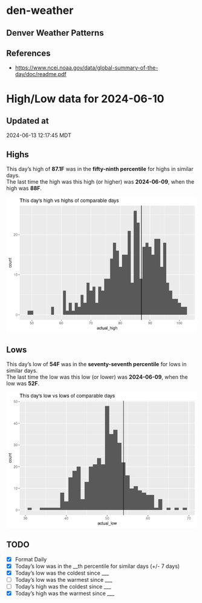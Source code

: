 # den-weather


## Denver Weather Patterns

## References

- <https://www.ncei.noaa.gov/data/global-summary-of-the-day/doc/readme.pdf>

# High/Low data for 2024-06-10

## Updated at

2024-06-13 12:17:45 MDT

## Highs

This day’s high of **87.1F** was in the **fifty-ninth percentile** for
highs in similar days.  
The last time the high was this high (or higher) was **2024-06-09**,
when the high was **88F**.

![](readme_files/figure-commonmark/unnamed-chunk-4-1.png)

## Lows

This day’s low of **54F** was in the **seventy-seventh percentile** for
lows in similar days.  
The last time the low was this low (or lower) was **2024-06-09**, when
the low was **52F**.

![](readme_files/figure-commonmark/unnamed-chunk-6-1.png)

## TODO

- [x] Format Daily
- [x] Today’s low was in the \_\_th percentile for similar days (+/- 7
  days)
- [x] Today’s low was the coldest since \_\_\_
- [ ] Today’s low was the warmest since \_\_\_
- [ ] Today’s high was the coldest since \_\_\_
- [x] Today’s high was the warmest since \_\_\_
